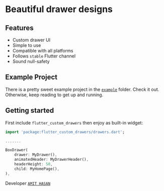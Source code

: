 # Beautiful drawer designs 

## Features

- Custom drawer UI
- Simple to use
- Compatible with all platforms
- Follows `stable` Flutter channel
- Sound null-safety

## Example Project

There is a pretty sweet example project in the [`example`](https://github.com/amitzero/flutter_drawers/tree/master/example) folder. Check it out. Otherwise, keep reading to get up and running.

## Getting started

First include `flutter_custom_drawers` then enjoy as built-in widget:

```dart
import 'package:flutter_custom_drawers/drawers.dart';

.......

BoxDrawer(
    drawer: MyDrawer(),
    animatedHeader: MyDrawerHeader(),
    headerHeight: 50,
    child: MyHomePage(),
),
```

Developer [`AMIT HASAN`](https://github.com/amitzero)
<!--
## Additional information

TODO: Tell users more about the package: where to find more information, how to 
contribute to the package, how to file issues, what response they can expect 
from the package authors, and more.
-->
